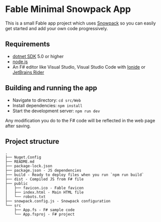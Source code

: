 # Fable Minimal Snowpack App

This is a small Fable app project which uses [Snowpack](https://www.snowpack.dev/) so you can easily get started and add your own code progressively.


## Requirements

* [dotnet SDK](https://www.microsoft.com/net/download/core) 5.0 or higher
* [node.js](https://nodejs.org)
* An F# editor like Visual Studio, Visual Studio Code with [Ionide](http://ionide.io/) or [JetBrains Rider](https://www.jetbrains.com/rider/)


## Building and running the app

* Navigate to directory: `cd src/Web`
* Install dependencies: `npm install`
* Start the development server: `npm run dev`

Any modification you do to the F# code will be reflected in the web page after saving.


## Project structure

```
.
├── Nuget.Config
├── README.md
├── package-lock.json
├── package.json - JS dependencies
├── build - Ready to deploy files when you run `npm run build`
├── dist - Compiled JS from F# file
├── public
│   ├── favicon.ico - Fable favicon
│   ├── index.html - Main HTML file
│   └── robots.txt
├── snowpack.config.js - Snowpack configuration
└── src
    ├── App.fs - F# sample code
    └── App.fsproj - F# project
```
